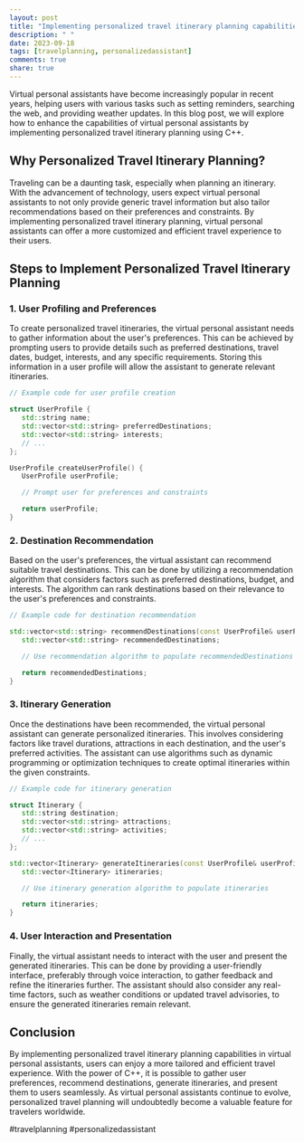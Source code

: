 ```yaml
---
layout: post
title: "Implementing personalized travel itinerary planning capabilities in virtual personal assistants with C++"
description: " "
date: 2023-09-18
tags: [travelplanning, personalizedassistant]
comments: true
share: true
---
```


Virtual personal assistants have become increasingly popular in recent years, helping users with various tasks such as setting reminders, searching the web, and providing weather updates. In this blog post, we will explore how to enhance the capabilities of virtual personal assistants by implementing personalized travel itinerary planning using C++.

## Why Personalized Travel Itinerary Planning?

Traveling can be a daunting task, especially when planning an itinerary. With the advancement of technology, users expect virtual personal assistants to not only provide generic travel information but also tailor recommendations based on their preferences and constraints. By implementing personalized travel itinerary planning, virtual personal assistants can offer a more customized and efficient travel experience to their users.

## Steps to Implement Personalized Travel Itinerary Planning

### 1. User Profiling and Preferences

To create personalized travel itineraries, the virtual personal assistant needs to gather information about the user's preferences. This can be achieved by prompting users to provide details such as preferred destinations, travel dates, budget, interests, and any specific requirements. Storing this information in a user profile will allow the assistant to generate relevant itineraries.

```cpp
// Example code for user profile creation

struct UserProfile {
   std::string name;
   std::vector<std::string> preferredDestinations;
   std::vector<std::string> interests;
   // ...
};

UserProfile createUserProfile() {
   UserProfile userProfile;

   // Prompt user for preferences and constraints

   return userProfile;
}
```

### 2. Destination Recommendation

Based on the user's preferences, the virtual assistant can recommend suitable travel destinations. This can be done by utilizing a recommendation algorithm that considers factors such as preferred destinations, budget, and interests. The algorithm can rank destinations based on their relevance to the user's preferences and constraints.

```cpp
// Example code for destination recommendation

std::vector<std::string> recommendDestinations(const UserProfile& userProfile) {
   std::vector<std::string> recommendedDestinations;

   // Use recommendation algorithm to populate recommendedDestinations

   return recommendedDestinations;
}
```

### 3. Itinerary Generation

Once the destinations have been recommended, the virtual personal assistant can generate personalized itineraries. This involves considering factors like travel durations, attractions in each destination, and the user's preferred activities. The assistant can use algorithms such as dynamic programming or optimization techniques to create optimal itineraries within the given constraints.

```cpp
// Example code for itinerary generation

struct Itinerary {
   std::string destination;
   std::vector<std::string> attractions;
   std::vector<std::string> activities;
   // ...
};

std::vector<Itinerary> generateItineraries(const UserProfile& userProfile, const std::vector<std::string>& recommendedDestinations) {
   std::vector<Itinerary> itineraries;

   // Use itinerary generation algorithm to populate itineraries

   return itineraries;
}
```

### 4. User Interaction and Presentation

Finally, the virtual assistant needs to interact with the user and present the generated itineraries. This can be done by providing a user-friendly interface, preferably through voice interaction, to gather feedback and refine the itineraries further. The assistant should also consider any real-time factors, such as weather conditions or updated travel advisories, to ensure the generated itineraries remain relevant.

## Conclusion

By implementing personalized travel itinerary planning capabilities in virtual personal assistants, users can enjoy a more tailored and efficient travel experience. With the power of C++, it is possible to gather user preferences, recommend destinations, generate itineraries, and present them to users seamlessly. As virtual personal assistants continue to evolve, personalized travel planning will undoubtedly become a valuable feature for travelers worldwide.

#travelplanning #personalizedassistant